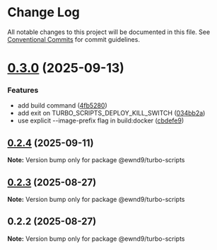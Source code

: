 # Change Log

All notable changes to this project will be documented in this file.
See [Conventional Commits](https://conventionalcommits.org) for commit guidelines.

# [0.3.0](https://github.com/ewnd9/turbo-scripts/compare/@ewnd9/turbo-scripts@0.2.4...@ewnd9/turbo-scripts@0.3.0) (2025-09-13)

### Features

* add build command ([4fb5280](https://github.com/ewnd9/turbo-scripts/commit/4fb528003512a606f0ad071f2542442361edca3d))
* add exit on TURBO_SCRIPTS_DEPLOY_KILL_SWITCH ([034bb2a](https://github.com/ewnd9/turbo-scripts/commit/034bb2ae1c13fde792e95a30ad78fde2854ea2a2))
* use explicit --image-prefix flag in build:docker ([cbdefe9](https://github.com/ewnd9/turbo-scripts/commit/cbdefe9e8ffdfed13f40890f4400eb77e506fa5c))

## [0.2.4](https://github.com/ewnd9/turbo-scripts/compare/@ewnd9/turbo-scripts@0.2.3...@ewnd9/turbo-scripts@0.2.4) (2025-09-11)

**Note:** Version bump only for package @ewnd9/turbo-scripts

## [0.2.3](https://github.com/ewnd9/turbo-scripts/compare/@ewnd9/turbo-scripts@0.2.2...@ewnd9/turbo-scripts@0.2.3) (2025-08-27)

**Note:** Version bump only for package @ewnd9/turbo-scripts

## 0.2.2 (2025-08-27)

**Note:** Version bump only for package @ewnd9/turbo-scripts
